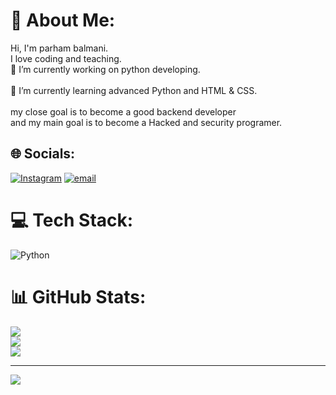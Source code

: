# 💫 About Me:
Hi, I'm parham balmani.<br>I love coding and teaching.<br>🔭 I’m currently working on python developing.<br><br>🌱 I’m currently learning advanced Python and HTML & CSS.<br><br>my close goal is to become a good backend developer<br>and my main goal is to become a Hacked and security programer.


## 🌐 Socials:
[![Instagram](https://img.shields.io/badge/Instagram-%23E4405F.svg?logo=Instagram&logoColor=white)](https://instagram.com/parhambalmani) [![email](https://img.shields.io/badge/Email-D14836?logo=gmail&logoColor=white)](mailto:parhambalmani.dev@gmail.com) 

# 💻 Tech Stack:
![Python](https://img.shields.io/badge/python-3670A0?style=for-the-badge&logo=python&logoColor=ffdd54)
# 📊 GitHub Stats:
![](https://github-readme-stats.vercel.app/api?username=ParhamBalmani&theme=dark&hide_border=false&include_all_commits=false&count_private=false)<br/>
![](https://nirzak-streak-stats.vercel.app/?user=ParhamBalmani&theme=dark&hide_border=false)<br/>
![](https://github-readme-stats.vercel.app/api/top-langs/?username=ParhamBalmani&theme=dark&hide_border=false&include_all_commits=false&count_private=false&layout=compact)

---
[![](https://visitcount.itsvg.in/api?id=ParhamBalmani&icon=0&color=0)](https://visitcount.itsvg.in)

<!-- Proudly created with GPRM ( https://gprm.itsvg.in ) -->
<!--
**ParhamBalmani/ParhamBalmani** is a ✨ _special_ ✨ repository because its `README.md` (this file) appears on your GitHub profile.

Here are some ideas to get you started:

- 🔭 I’m currently working on ...
- 🌱 I’m currently learning ...
- 👯 I’m looking to collaborate on ...
- 🤔 I’m looking for help with ...
- 💬 Ask me about ...
- 📫 How to reach me: ...
- 😄 Pronouns: ...
- ⚡ Fun fact: ...
-->
